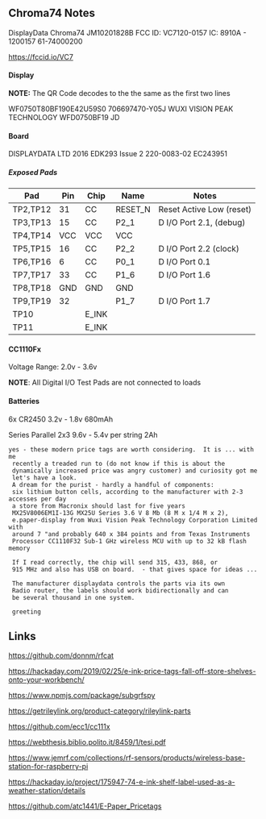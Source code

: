 ## Chroma74 Notes

DisplayData
Chroma74
JM10201828B
FCC ID: VC7120-0157
IC: 8910A - 1200157
61-74000200

https://fccid.io/VC7

#### Display

**NOTE:** The QR Code decodes to the the same as the first two lines

WF0750T80BF190E42U59S0
706697470-Y05J
WUXI VISION PEAK TECHNOLOGY
WFD0750BF19
JD

#### Board

DISPLAYDATA LTD 2016
EDK293 Issue 2
220-0083-02
EC243951

##### Exposed Pads

| Pad      | Pin  | Chip  | Name    | Notes                    |
| -------- | ---- | ----- | ------- | ------------------------ |
| TP2,TP12 | 31   | CC    | RESET_N | Reset Active Low (reset) |
| TP3,TP13 | 15   | CC    | P2_1    | D I/O Port 2.1, (debug)  |
| TP4,TP14 | VCC  | VCC   | VCC     |                          |
| TP5,TP15 | 16   | CC    | P2_2    | D I/O Port 2.2 (clock)   |
| TP6,TP16 | 6    | CC    | P0_1    | D I/O Port 0.1           |
| TP7,TP17 | 33   | CC    | P1_6    | D I/O Port 1.6           |
| TP8,TP18 | GND  | GND   | GND     |                          |
| TP9,TP19 | 32   |       | P1_7    | D I/O Port 1.7           |
| TP10     |      | E_INK |         |                          |
| TP11     |      | E_INK |         |                          |

#### CC1110Fx

Voltage Range: 2.0v - 3.6v

**NOTE**: All Digital I/O Test Pads are not connected to loads

#### Batteries

6x CR2450
3.2v - 1.8v
680mAh

Series Parallel 2x3
9.6v - 5.4v per string
2Ah

```
yes - these modern price tags are worth considering.  It is ... with me 
 recently a treaded run to (do not know if this is about the 
 dynamically increased price was angry customer) and curiosity got me 
 let's have a look.
 A dream for the purist - hardly a handful of components:
 six lithium button cells, according to the manufacturer with 2-3 accesses per day 
 a store from Macronix should last for five years
 MX25V8006EM1I-13G MX25U Series 3.6 V 8 Mb (8 M x 1/4 M x 2),
 e.paper-display from Wuxi Vision Peak Technology Corporation Limited with 
 around 7 "and probably 640 x 384 points and from Texas Instruments 
 Processor CC1110F32 Sub-1 GHz wireless MCU with up to 32 kB flash memory

 If I read correctly, the chip will send 315, 433, 868, or 
 915 MHz and also has USB on board.  - that gives space for ideas ...

 The manufacturer displaydata controls the parts via its own 
 Radio router, the labels should work bidirectionally and can 
 be several thousand in one system.

 greeting
```



## Links

https://github.com/donnm/rfcat

https://hackaday.com/2019/02/25/e-ink-price-tags-fall-off-store-shelves-onto-your-workbench/

https://www.npmjs.com/package/subgrfspy

https://getrileylink.org/product-category/rileylink-parts

https://github.com/ecc1/cc111x

https://webthesis.biblio.polito.it/8459/1/tesi.pdf

https://www.jemrf.com/collections/rf-sensors/products/wireless-base-station-for-raspberry-pi

https://hackaday.io/project/175947-74-e-ink-shelf-label-used-as-a-weather-station/details

https://github.com/atc1441/E-Paper_Pricetags